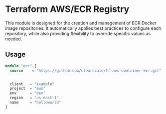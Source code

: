 # Terraform AWS/ECR Registry

This module is designed for the creation and management of ECR Docker image repositories. It automatically applies best practices to configure each repository, while also providing flexibility to override specific values as needed.

## Usage

```terraform
module "ecr" {
  source    = "https://github.com/clearscale/tf-aws-container-ecr.git"


  client   = "example"
  project  = "aws"
  env      = "dev"
  region   = "us-east-1"
  name     = "helloworld"
}
```